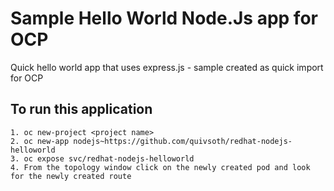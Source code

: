 # Sample Hello World Node.Js app for OCP
Quick hello world app that uses express.js - sample created as quick import for OCP

## To run this application
```
1. oc new-project <project name>
2. oc new-app nodejs~https://github.com/quivsoth/redhat-nodejs-helloworld
3. oc expose svc/redhat-nodejs-helloworld
4. From the topology window click on the newly created pod and look for the newly created route
```